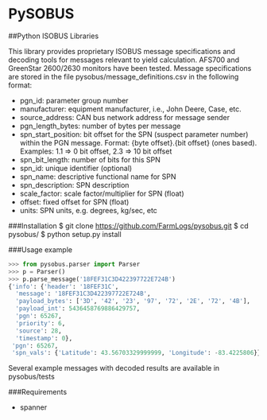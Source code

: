 # PySOBUS
##Python ISOBUS Libraries

This library provides proprietary ISOBUS message specifications and decoding tools for messages relevant to yield calculation.  AFS700 and GreenStar 2600/2630 monitors have been tested.
Message specifications are stored in the file pysobus/message_definitions.csv in the following format:
* pgn_id: parameter group number
* manufacturer: equipment manufacturer, i.e., John Deere, Case, etc.
* source_address: CAN bus network address for message sender
* pgn_length_bytes: number of bytes per message
* spn_start_position: bit offset for the SPN (suspect parameter number) within the PGN message.  Format: {byte offset}.{bit offset} (ones based).  Examples: 1.1 => 0 bit offset, 2.3 => 10 bit offset
* spn_bit_length: number of bits for this SPN
* spn_id: unique identifier (optional)
* spn_name: descriptive functional name for SPN
* spn_description: SPN description
* scale_factor: scale factor/multiplier for SPN (float)
* offset: fixed offset for SPN (float)
* units: SPN units, e.g. degrees, kg/sec, etc

###Installation
    $ git clone https://github.com/FarmLogs/pysobus.git
    $ cd pysobus/
    $ python setup.py install

###Usage example
```python
>>> from pysobus.parser import Parser
>>> p = Parser()
>>> p.parse_message('18FEF31C3D422397722E724B')
{'info': {'header': '18FEF31C',
  'message': '18FEF31C3D422397722E724B',
  'payload_bytes': ['3D', '42', '23', '97', '72', '2E', '72', '4B'],
  'payload_int': 5436458769886429757,
  'pgn': 65267,
  'priority': 6,
  'source': 28,
  'timestamp': 0},
 'pgn': 65267,
 'spn_vals': {'Latitude': 43.56703329999999, 'Longitude': -83.4225806}}
```

Several example messages with decoded results are available in pysobus/tests

###Requirements
* spanner
